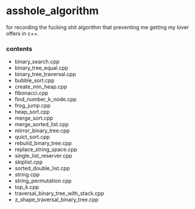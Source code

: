 # asshole_algorithm
for recording the fucking shit algorithm that preventing me getting my lover offers in c++.

### contents
* binary_search.cpp
* binary_tree_equal.cpp
* binary_tree_traversal.cpp
* bubble_sort.cpp
* create_min_heap.cpp
* fibonacci.cpp
* find_number_k_node.cpp
* frog_jump.cpp
* heap_sort.cpp
* merge_sort.cpp
* merge_sorted_list.cpp
* mirror_binary_tree.cpp
* quict_sort.cpp
* rebuild_binary_tree.cpp
* replace_string_space.cpp
* single_list_reserver.cpp
* skiplist.cpp
* sorted_double_list.cpp
* string.cpp
* string_permutation.cpp
* top_k.cpp
* traversal_binary_tree_with_stack.cpp
* z_shape_traversal_binary_tree.cpp
